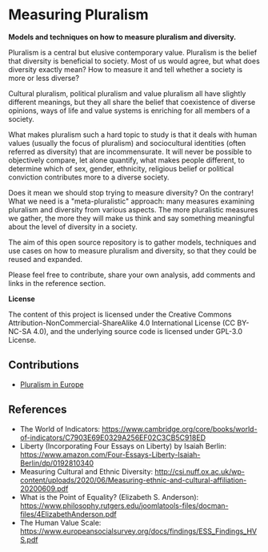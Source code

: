 # Measuring Pluralism 
**Models and techniques on how to measure pluralism and diversity.**

Pluralism is a central but elusive contemporary value. Pluralism is the belief that diversity is beneficial to society. Most of us would agree, but what does diversity exactly mean? How to measure it and tell whether a society is more or less diverse? 

Cultural pluralism, political pluralism and value pluralism all have slightly different meanings, but they all share the belief that coexistence of diverse opinions, ways of life and value systems is enriching for all members of a society.

What makes pluralism such a hard topic to study is that it deals with human values (usually the focus of pluralism) and sociocultural identities (often referred as diversity) that are incommensurate. It will never be possible to objectively compare, let alone quantify, what makes people different, to determine which of sex, gender, ethnicity, religious belief or political conviction contributes more to a diverse society.

Does it mean we should stop trying to measure diversity? On the contrary! What we need is a "meta-pluralistic" approach: many measures examining pluralism and diversity from various aspects. The more pluralistic measures we gather, the more they will make us think and say something meaningful about the level of diversity in a society. 

The aim of this open source repository is to gather models, techniques and use cases on how to measure pluralism and diversity, so that they could be reused and expanded.

Please feel free to contribute, share your own analysis, add comments and links in the reference section.

**License**

The content of this project is licensed under the Creative Commons Attribution-NonCommercial-ShareAlike 4.0 International License (CC BY-NC-SA 4.0), and the underlying source code is licensed under GPL-3.0 License.

## Contributions

- [Pluralism in Europe](Pluralism_in_Europe/README.md)


## References
- The World of Indicators: https://www.cambridge.org/core/books/world-of-indicators/C7903E69E0329A256EF02C3CB5C918ED
- Liberty (Incorporating Four Essays on Liberty) by Isaiah Berlin: https://www.amazon.com/Four-Essays-Liberty-Isaiah-Berlin/dp/0192810340
- Measuring Cultural and Ethnic Diversity: http://csi.nuff.ox.ac.uk/wp-content/uploads/2020/06/Measuring-ethnic-and-cultural-affiliation-20200609.pdf
- What is the Point of Equality? (Elizabeth S. Anderson): https://www.philosophy.rutgers.edu/joomlatools-files/docman-files/4ElizabethAnderson.pdf
- The Human Value Scale: https://www.europeansocialsurvey.org/docs/findings/ESS_Findings_HVS.pdf




